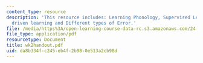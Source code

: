 ```yaml
---
content_type: resource
description: 'This resource includes: Learning Phonology, Supervised Learning, Error
  driven learning and Different types of Error.'
file: /media/https%3A/open-learning-course-data-rc.s3.amazonaws.com/24-964-topics-in-phonology-fall-2004/da8b334fc245eb4f2b980e513a2cb98d_wk2handout.pdf
file_type: application/pdf
resourcetype: Document
title: wk2handout.pdf
uid: da8b334f-c245-eb4f-2b98-0e513a2cb98d
---
```

